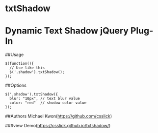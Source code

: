# txtShadow
Dynamic Text Shadow jQuery Plug-In
==================================================

##Usage
```
$(function(){
  // Use like this
  $('.shadow').txtShadow();
});
```

##Options
```
$('.shadow').txtShadow({
  blur: "10px", // text blur value
  color: "red"  // shodow color value
});
```

##Authors
Michael Kwon(https://github.com/csslick)

###view Demo(https://csslick.github.io/txtshadow/)
